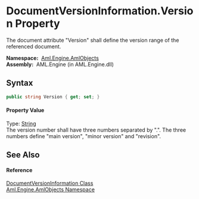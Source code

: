 DocumentVersionInformation.Version Property
===========================================
The document attribute "Version" shall define the version range of the referenced document.

  **Namespace:**  [Aml.Engine.AmlObjects][1]  
  **Assembly:**  AML.Engine (in AML.Engine.dll)

Syntax
------

```csharp
public string Version { get; set; }
```

#### Property Value
Type: [String][2]  
 The version number shall have three numbers separated by ".". The three numbers define "main version", "minor version" and "revision". 

See Also
--------

#### Reference
[DocumentVersionInformation Class][3]  
[Aml.Engine.AmlObjects Namespace][1]  

[1]: ../README.md
[2]: https://docs.microsoft.com/dotnet/api/system.string
[3]: README.md
[4]: https://www.automationml.org
[5]: ../../icons/logoShade.png